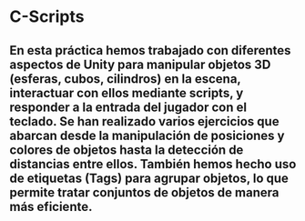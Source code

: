 # C-Scripts
## En esta práctica hemos trabajado con diferentes aspectos de Unity para manipular objetos 3D (esferas, cubos, cilindros) en la escena, interactuar con ellos mediante scripts, y responder a la entrada del jugador con el teclado. Se han realizado varios ejercicios que abarcan desde la manipulación de posiciones y colores de objetos hasta la detección de distancias entre ellos. También hemos hecho uso de etiquetas (Tags) para agrupar objetos, lo que permite tratar conjuntos de objetos de manera más eficiente.
